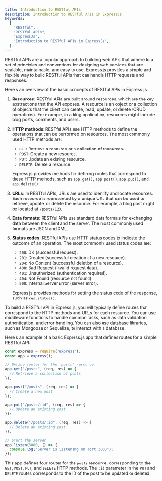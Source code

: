 ```yaml
---
title: Introduction to RESTful APIs
description: Introduction to RESTful APIs in ExpressJs
keywords:
  [
    "RESTful",
    "RESTful APIs",
    "ExpressJs",
    "Introduction to RESTful APIs in ExpressJs",
  ]
---
```


RESTful APIs are a popular approach to building web APIs that adhere to a set of principles and conventions for designing web services that are scalable, maintainable, and easy to use. Express.js provides a simple and flexible way to build RESTful APIs that can handle HTTP requests and responses.

Here's an overview of the basic concepts of RESTful APIs in Express.js:

1. **Resources**: RESTful APIs are built around resources, which are the key abstractions that the API exposes. A resource is an object or a collection of objects that the client can create, read, update, or delete (CRUD operations). For example, in a blog application, resources might include blog posts, comments, and users.

2. **HTTP methods**: RESTful APIs use HTTP methods to define the operations that can be performed on resources. The most commonly used HTTP methods are:

   - `GET`: Retrieve a resource or a collection of resources.
   - `POST`: Create a new resource.
   - `PUT`: Update an existing resource.
   - `DELETE`: Delete a resource.

   Express.js provides methods for defining routes that correspond to these HTTP methods, such as `app.get()`, `app.post()`, `app.put()`, and `app.delete()`.

3. **URLs**: In RESTful APIs, URLs are used to identify and locate resources. Each resource is represented by a unique URL that can be used to retrieve, update, or delete the resource. For example, a blog post might be located at `/posts/123`.

4. **Data formats**: RESTful APIs use standard data formats for exchanging data between the client and the server. The most commonly used formats are JSON and XML.

5. **Status codes**: RESTful APIs use HTTP status codes to indicate the outcome of an operation. The most commonly used status codes are:

   - `200`: OK (successful request).
   - `201`: Created (successful creation of a new resource).
   - `204`: No Content (successful deletion of a resource).
   - `400`: Bad Request (invalid request data).
   - `401`: Unauthorized (authentication required).
   - `404`: Not Found (resource not found).
   - `500`: Internal Server Error (server error).

   Express.js provides methods for setting the status code of the response, such as `res.status()`.

To build a RESTful API in Express.js, you will typically define routes that correspond to the HTTP methods and URLs for each resource. You can use middleware functions to handle common tasks, such as data validation, authentication, and error handling. You can also use database libraries, such as Mongoose or Sequelize, to interact with a database.

Here's an example of a basic Express.js app that defines routes for a simple RESTful API:

```javascript
const express = require("express");
const app = express();

// Define routes for the 'posts' resource
app.get("/posts", (req, res) => {
  // Retrieve a collection of posts
});

app.post("/posts", (req, res) => {
  // Create a new post
});

app.put("/posts/:id", (req, res) => {
  // Update an existing post
});

app.delete("/posts/:id", (req, res) => {
  // Delete an existing post
});

// Start the server
app.listen(3000, () => {
  console.log("Server is listening on port 3000");
});
```

This app defines four routes for the `posts` resource, corresponding to the `GET`, `POST`, `PUT`, and `DELETE` HTTP methods. The `:id` parameter in the `PUT` and `DELETE` routes corresponds to the ID of the post to be updated or deleted.
